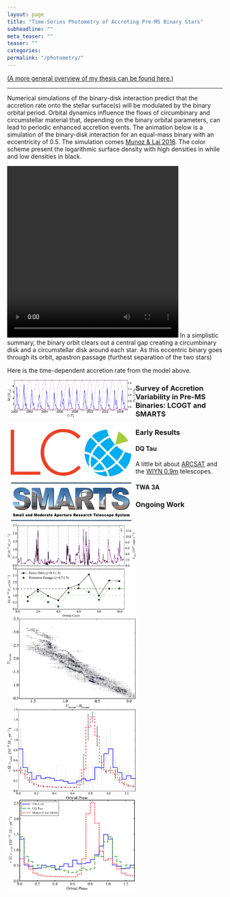 ```yaml
---
layout: page
title: "Time-Series Photometry of Accreting Pre-MS Binary Stars"
subheadline: ""
meta_teaser: ""
teaser: ""
categories:
permalink: "/photometry/"
---
```

<a href='https://tofflemire.github.io/research/'>(A more general overview of my thesis can be found here.)</a>
<hr>

Numerical simulations of the binary-disk interaction predict that the accretion rate onto the stellar surface(s) will be modulated by the binary orbital period. Orbital dynamics influence the flows of circumbinary and circumstellar material that, depending on the binary orbital parameters, can lead to periodic enhanced accretion events. The animation below is a simulation of the binary-disk interaction for an equal-mass binary with an eccentricity of 0.5. The simulation comes <a href='http://adsabs.harvard.edu/abs/2016ApJ...827...43M' target='blank'>Munoz & Lai 2016</a>. The color scheme present the logarithmic surface density with high densities in while and low densities in black. 

<video src="/local_files/movie_e05.mp4" width="400" height="400" ALIGN="left" controls preload></video>
In a simplistic summary, the binary orbit clears out a central gap creating a circumbinary disk and a circumstellar disk around each star. As this eccentric binary goes through its orbit, apastron passage (furthest separation of the two stars) 

Here is the time-dependent accretion rate from the model above. 

<img src="/local_files/ML2016_Mdot.jpg" width="300" ALIGN="left">

### Survey of Accretion Variability in Pre-MS Binaries: LCOGT and SMARTS

<a href='https://lco.global/' target='blank'>
  <img src="/local_files/LCO-logo-web.jpg" width="300" ALIGN="left">
</a>

<a href='http://www.astro.yale.edu/smarts/' target='blank'>
  <img src="/local_files/smarts.jpg" width="300" ALIGN="left">
</a>

### Early Results

#### DQ Tau

A little bit about <a href='http://www.apo.nmsu.edu/Telescopes/ARCSAT/index.html' target='blank'>ARCSAT</a> and the <a href='https://www.noao.edu/0.9m/' target='blank'>WIYN 0.9m</a> telescopes.

<img src="/local_files/DQ_Mdot.jpg" width="300" ALIGN="left">
<img src="/local_files/DQ_CMD.jpg" width="300" ALIGN="left">
<img src="/local_files/DQ_Model.jpg" width="300" ALIGN="left">

#### TWA 3A

<img src="/local_files/TWA_Mdot_AveComp_FINAL.png" width="300" ALIGN="left">

### Ongoing Work

